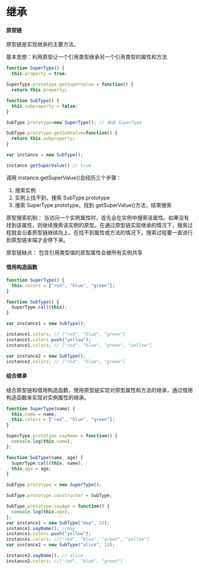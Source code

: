 # 继承

#### 原型链

原型链是实现继承的主要方法。

基本思想：利用原型让一个引用类型继承另一个引用类型的属性和方法

```js
function SuperType() {
  this.property = true;

SuperType.prototype.getSuperValue = function() {
  return this.property;

function SubType() {
  this.subproperty = false;
}

SubType.prototype=new SuperType(); // 继承 SuperType

SubType.prototype.getSubValue=function() {
  return this.subproperty;
}

var instance = new SubType();

instance.getSuperValue() // true
```

调用 instance.getSuperValue()会经历三个步骤：

1. 搜索实例
2. 实例上找不到，搜索 SubType.prototype
3. 搜索 SuperType.prototype，找到 getSuperValue()方法，结束搜索

原型搜索机制：
当访问一个实例属性时，首先会在实例中搜索该属性。如果没有找到该属性，则继续搜索该实例的原型。在通过原型链实现继承的情况下，搜索过程就会沿着原型链继续向上。在找不到属性或方法的情况下，搜索过程要一直进行到原型链末端才会停下来。

原型链缺点：
包含引用类型值的原型属性会被所有实例共享

#### 借用构造函数

```js
function SuperType() {
  this.colors = ["red", "blue", "green"];
}

function SubType() {
  SuperType.call(this);
}

var instance1 = new SubType();

instance1.colors; // ["red", "blue", "green"]
instance1.colors.push("yellow");
instance1.colors; // ["red", "blue", "green", "yellow"]

var instance2 = new SubType();
instance2.colors; // ["red", "blue", "green"]
```

#### 组合继承

结合原型链和借用构造函数，使用原型链实现对原型属性和方法的继承，通过借用构造函数来实现对实例属性的继承。

```js
function SuperType(name) {
  this.name = name;
  this.colors = ["red", "blue", "green"];
}

SuperType.prototype.sayName = function() {
  console.log(this.name);
};

function SubType(name, age) {
  SuperType.call(this, name);
  this.age = age;
}

SubType.prototype = new SuperType();

SubType.prototype.constructor = SubType;

SubType.prototype.sayAge = function() {
  console.log(this.age);
};
var instance1 = new SubType("may", 12);
instance1.sayName(); //may
instance1.colors.push("yellow");
instance1.colors; //["red", "blue", "green", "yellow"]
var instance2 = new SubType("alice", 13);

instance2.sayName(); // alice
instance2.colors; //["red", "blue", "green"]
```
